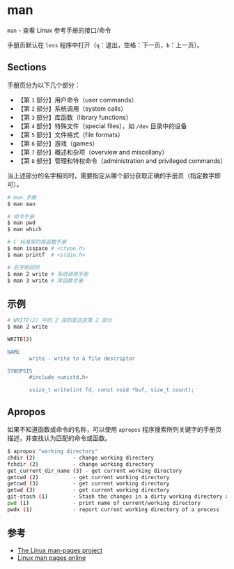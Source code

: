 # man

`man` - 查看 Linux 参考手册的接口/命令

手册页默认在 `less` 程序中打开（`q`：退出，空格：下一页，`b`：上一页）。

## Sections

手册页分为以下几个部分：

* 【第 `1` 部分】用户命令（user commands）
* 【第 `2` 部分】系统调用（system calls）
* 【第 `3` 部分】库函数（library functions）
* 【第 `4` 部分】特殊文件（special files），如 `/dev` 目录中的设备
* 【第 `5` 部分】文件格式（file formats）
* 【第 `6` 部分】游戏（games）
* 【第 `7` 部分】概述和杂项（overview and miscellany）
* 【第 `8` 部分】管理和特权命令（administration and privileged commands）

当上述部分的名字相同时，需要指定从哪个部分获取正确的手册页（指定数字即可）。

```bash
# man 手册
$ man man

# 命令手册
$ man pwd
$ man which

# C 标准库的库函数手册
$ man isspace # <ctype.h>
$ man printf  # <stdio.h>

# 名字相同时
$ man 2 write # 系统调用手册
$ man 3 write # 库函数手册
```

## 示例

```bash
# WRITE(2) 中的 2 指的是这是第 2 部分
$ man 2 write

WRITE(2)                                                                                Linux Programmer's Manual                                                                                WRITE(2)

NAME
       write - write to a file descriptor

SYNOPSIS
       #include <unistd.h>

       ssize_t write(int fd, const void *buf, size_t count);

```

## Apropos

如果不知道函数或命令的名称，可以使用 `apropos` 程序搜索所列关键字的手册页描述，并查找认为匹配的命令或函数。

```bash
$ apropos "working directory"
chdir (2)            - change working directory
fchdir (2)           - change working directory
get_current_dir_name (3) - get current working directory
getcwd (2)           - get current working directory
getcwd (3)           - get current working directory
getwd (3)            - get current working directory
git-stash (1)        - Stash the changes in a dirty working directory away
pwd (1)              - print name of current/working directory
pwdx (1)             - report current working directory of a process
```

## 参考

* [The Linux man-pages project](https://www.kernel.org/doc/man-pages/)
* [Linux man pages online](http://man7.org/linux/man-pages/)